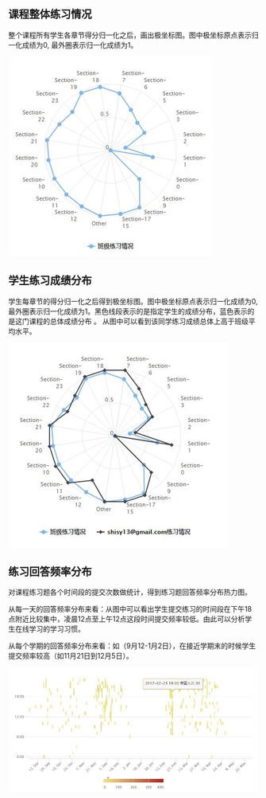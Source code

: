 ## 课程整体练习情况

整个课程所有学生各章节得分归一化之后，画出极坐标图。图中极坐标原点表示归一化成绩为0, 最外圈表示归一化成绩为1。

![](..//pictures/班级练习情况.jpg)

## 学生练习成绩分布

学生每章节的得分归一化之后得到极坐标图。图中极坐标原点表示归一化成绩为0, 最外圈表示归一化成绩为1。黑色线段表示的是指定学生的成绩分布，蓝色表示的是这门课程的总体成绩分布 。
从图中可以看到该同学练习成绩总体上高于班级平均水平。

![](..//pictures/学生练习成绩分布.jpg)

## 练习回答频率分布

对课程练习题各个时间段的提交次数做统计，得到练习题回答频率分布热力图。

从每一天的回答频率分布来看：从图中可以看出学生提交练习的时间段在下午18点附近比较集中，凌晨12点至上午12点这段时间提交频率较低。由此可以分析学生在线学习的学习习惯。

从每个学期的回答频率分布来看：如（9月12-1月2日），在接近学期末的时候学生提交频率较高（如11月21日到12月5日）。


![](..//pictures//回答频率分布.jpg)
